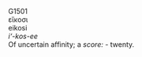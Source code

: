 <body>
  <p>G1501<br>  εἴκοσι  <br> eikosi  <br><i>i‘-kos-ee </i><br>Of uncertain affinity; a <i>score:</i> - twenty.<br></p>
 </body>
